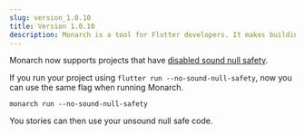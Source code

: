 ```yaml
---
slug: version_1.0.10
title: Version 1.0.10
description: Monarch is a tool for Flutter developers. It makes building beautiful apps a simpler and faster experience.
---
```


Monarch now supports projects that have [disabled sound null safety](https://dart.dev/null-safety/unsound-null-safety).

If you run your project using `flutter run --no-sound-null-safety`, now you can use the same
flag when running Monarch.

```
monarch run --no-sound-null-safety
```

You stories can then use your unsound null safe code.
